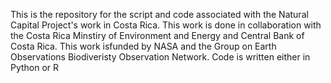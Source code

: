This is the repository for the script and code associated with the Natural Capital Project's work in Costa Rica. 
This work is done in collaboration with the Costa Rica Minstiry of Environment and Energy and Central Bank of Costa Rica. 
This work isfunded by NASA and the Group on Earth Observations Biodiveristy Observation Network. 
Code is written either in Python or R
